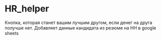# HR_helper
Кнопка, которая станет вашим лучшим другом, если денег на друга получше нет. Добавляет данные кандидата из резюме на HH в google sheets

